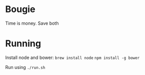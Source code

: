 # Bougie
Time is money. Save both

# Running

Install node and bower:
`brew install node`
`npm install -g bower`

Run using `./run.sh`
